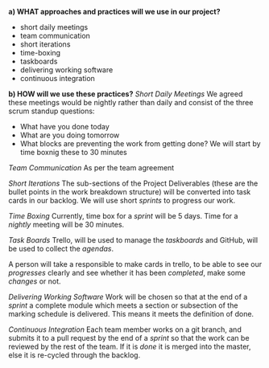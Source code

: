 **a) WHAT approaches and practices will we use in our project?**
- short daily meetings
- team communication
- short iterations 
- time-boxing
- taskboards
- delivering working software
- continuous integration

**b) HOW will we use these practices?**
_Short Daily Meetings_
We agreed these meetings would be nightly rather than daily and consist of the three scrum standup questions:
- What have you done today
- What are you doing tomorrow
- What blocks are preventing the work from getting done?
We will start by time boxnig these to 30 minutes

_Team Communication_
As per the team agreement

_Short Iterations_
The sub-sections of the Project Deliverables (these are the bullet points in the work breakdown structure) will be converted into task cards in our backlog. We will use short _sprints_ to progress our work.

_Time Boxing_
Currently, time box for a _sprint_ will be 5 days.
Time for a _nightly_ meeting will be 30 minutes.

_Task Boards_
Trello, will be used to manage the _taskboards_ and GitHub, will be used to collect the _agendas_. 

A person will take a responsible to make cards in trello, to be able to see our _progresses_ clearly and see whether it has been _completed_, make some _changes_ or not.

_Delivering Working Software_
Work will be chosen so that at the end of a _sprint_ a complete module which meets a section or subsection of the marking schedule is delivered. This means it meets the definition of done.

_Continuous Integration_
Each team member works on a git branch, and submits it to a pull request by the end of a _sprint_ so that the work can be reviewed by the rest of the team. If it is _done_ it is merged into the master, else it is re-cycled through the backlog.

